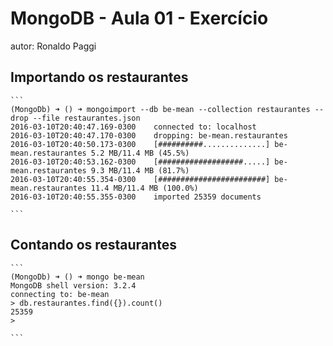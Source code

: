 # MongoDB - Aula 01 - Exercício
autor: Ronaldo Paggi

## Importando os restaurantes

    ```
    (MongoDb) ➜ () ➜ mongoimport --db be-mean --collection restaurantes --drop --file restaurantes.json
    2016-03-10T20:40:47.169-0300    connected to: localhost
    2016-03-10T20:40:47.170-0300    dropping: be-mean.restaurantes
    2016-03-10T20:40:50.173-0300    [##########..............] be-mean.restaurantes 5.2 MB/11.4 MB (45.5%)
    2016-03-10T20:40:53.162-0300    [###################.....] be-mean.restaurantes 9.3 MB/11.4 MB (81.7%)
    2016-03-10T20:40:55.354-0300    [########################] be-mean.restaurantes 11.4 MB/11.4 MB (100.0%)
    2016-03-10T20:40:55.355-0300    imported 25359 documents

    ```

## Contando os restaurantes

    ```
    (MongoDb) ➜ () ➜ mongo be-mean
    MongoDB shell version: 3.2.4
    connecting to: be-mean
    > db.restaurantes.find({}).count()
    25359
    > 

    ```